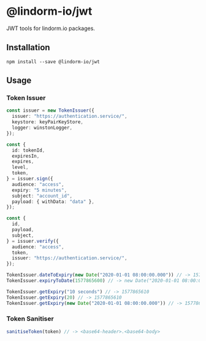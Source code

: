 # @lindorm-io/jwt
JWT tools for lindorm.io packages.

## Installation
```shell script
npm install --save @lindorm-io/jwt
```

## Usage

### Token Issuer
```typescript
const issuer = new TokenIssuer({
  issuer: "https://authentication.service/",
  keystore: keyPairKeyStore,
  logger: winstonLogger,
});

const {
  id: tokenId,
  expiresIn,
  expires,
  level,
  token,
} = issuer.sign({
  audience: "access",
  expiry: "5 minutes",
  subject: "account_id",
  payload: { withData: "data" },
});

const {
  id,
  payload,
  subject,
} = issuer.verify({
  audience: "access",
  token,
  issuer: "https://authentication.service/",
});

TokenIssuer.dateToExpiry(new Date("2020-01-01 08:00:00.000")) // -> 1577865600
TokenIssuer.expiryToDate(1577865600) // -> new Date("2020-01-01 08:00:00.000")

TokenIssuer.getExpiry("10 seconds") // -> 1577865610
TokenIssuer.getExpiry(20) // -> 1577865610
TokenIssuer.getExpiry(new Date("2020-01-01 08:00:00.000")) // -> 1577865600
```

### Token Sanitiser
```typescript
sanitiseToken(token) // -> <base64-header>.<base64-body>
```
